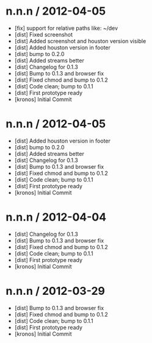
n.n.n / 2012-04-05 
==================

  * [fix] support for relative paths like: ~/dev
  * [dist] Fixed screenshot
  * [dist] Added screenshot and houston version visible
  * [dist] Added houston version in footer
  * [dist] bump to 0.2.0
  * [dist] Added streams better
  * [dist] Changelog for 0.1.3
  * [dist] Bump to 0.1.3 and browser fix
  * [dist] Fixed chmod and bump to 0.1.2
  * [dist] Code clean; bump to 0.1.1
  * [dist] First prototype ready
  * [kronos] Initial Commit

n.n.n / 2012-04-05 
==================

  * [dist] Added houston version in footer
  * [dist] bump to 0.2.0
  * [dist] Added streams better
  * [dist] Changelog for 0.1.3
  * [dist] Bump to 0.1.3 and browser fix
  * [dist] Fixed chmod and bump to 0.1.2
  * [dist] Code clean; bump to 0.1.1
  * [dist] First prototype ready
  * [kronos] Initial Commit

n.n.n / 2012-04-04 
==================

  * [dist] Changelog for 0.1.3
  * [dist] Bump to 0.1.3 and browser fix
  * [dist] Fixed chmod and bump to 0.1.2
  * [dist] Code clean; bump to 0.1.1
  * [dist] First prototype ready
  * [kronos] Initial Commit

n.n.n / 2012-03-29 
==================

  * [dist] Bump to 0.1.3 and browser fix
  * [dist] Fixed chmod and bump to 0.1.2
  * [dist] Code clean; bump to 0.1.1
  * [dist] First prototype ready
  * [kronos] Initial Commit
